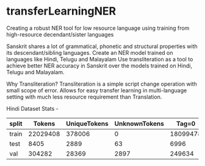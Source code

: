 # transferLearningNER
Creating a robust NER tool for low resource language using training from high-resource decendant/sister languages

Sanskrit shares a lot of grammatical, phonetic and structural properties with its descendant/sibling languages.
Create an NER model trained on languages like Hindi, Telugu and Malayalam
Use transliteration as a tool to achieve better NER accuracy in Sanskrit over the models trained on Hindi, Telugu and Malayalam.

Why Transliteration?
Transliteration is a simple script change operation with small scope of error. 
Allows for easy transfer learning in multi-language setting with much less resource requirement than Translation.


Hindi Dataset Stats - 

|split	 |   Tokens	 | UniqueTokens	| UnknownTokens  |  Tag=0	|    Tag=1	|   Tag=2	|  Tag=3	|   Tag=4	| Tag=5	| Tag=6 |
|--------|-----------|--------------|----------------|----------|-----------|-----------|-----------|-----------|-------|-------|
|train	 | 22029408	 |       378006 |        	0	|18099478 |	767003	|  712403	| 686388	|  825713	| 731183	| 207240 |
|test	 |     8405	 |         2889	|      	   63	|    6996	|   263	|     239	|    257 	|   253	|   302	   | 95 |
|val	     |	304282	 |        28369	|     	 2897	|  249634	| 10549	|    9870	|   9735	|   11506 |	 10209	|  2779 |
